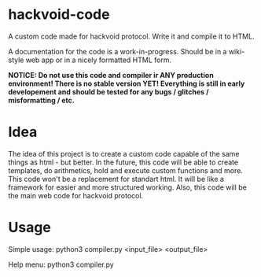 # hackvoid-code
A custom code made for hackvoid protocol. Write it and compile it to HTML.

A documentation for the code is a work-in-progress. Should be in a wiki-style web app or in a nicely formatted HTML form.

**NOTICE: Do not use this code and compiler ir ANY production environment! There is no stable version YET! Everything is still in early developement and should be tested for any bugs / glitches / misformatting / etc.**

# Idea
The idea of this project is to create a custom code capable of the same things as html - but better. In the future, this code will be able to create templates, do arithmetics, hold and execute custom functions and more. This code won't be a replacement for standart html. It will be like a framework for easier and more structured working. Also, this code will be the main web code for hackvoid protocol.

# Usage
Simple usage: python3 compiler.py <input_file> <output_file>

Help menu: python3 compiler.py
